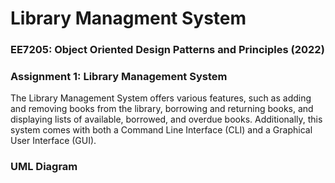 # Library Managment System

### EE7205: Object Oriented Design Patterns and Principles (2022)
### Assignment 1: Library Management System

The Library Management System offers various features, such as adding and removing books from the library, borrowing and returning books, and displaying lists of available, borrowed, and overdue books. Additionally, this system comes with both a Command Line Interface (CLI) and a Graphical User Interface (GUI).

### UML Diagram 

